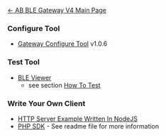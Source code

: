 [← AB BLE Gateway V4 Main Page](AB_BLE_Gateway_V4.md)

### Configure Tool

  - [Gateway Configure
    Tool](http://7fvk57.com1.z0.glb.clouddn.com/gw4-config-tool-setup-v1.0.6.exe.zip)
    v1.0.6

### Test Tool

  - [BLE
    Viewer](http://7fvk57.com1.z0.glb.clouddn.com/ble-viewer-setup-v1.0.0.exe.zip)
    - see section [How To
    Test](Quick_Start_For_AB_BLE_Gateway_V4#How_To_Test.md)

### Write Your Own Client

  - [HTTP Server Example Written In
    NodeJS](https://github.com/AprilBrother/ab-ble-gateway-sdk/tree/master/tools/http-server/gateway4-nodejs)
  - [PHP SDK](https://github.com/AprilBrother/ab-ble-gateway-sdk-php) -
    See readme file for more information